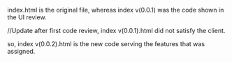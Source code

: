 index.html is the original file, whereas index v(0.0.1) was the code shown in the UI review.

//Update
after first code review, index v(0.0.1).html did not satisfy the client.



so, index v(0.0.2).html is the new code serving the features that was assigned.
